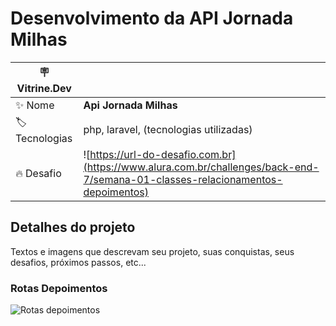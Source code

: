 # Desenvolvimento da API Jornada Milhas

| :placard: Vitrine.Dev |     |
| -------------  | --- |
| :sparkles: Nome        | **Api Jornada Milhas**
| :label: Tecnologias | php, laravel, (tecnologias utilizadas)
| :fire: Desafio     | ![https://url-do-desafio.com.br](https://www.alura.com.br/challenges/back-end-7/semana-01-classes-relacionamentos-depoimentos)


## Detalhes do projeto

Textos e imagens que descrevam seu projeto, suas conquistas, seus desafios, próximos passos, etc...


### Rotas Depoimentos


![Rotas depoimentos](https://github.com/igorsimoes4/jornadamilhas/assets/41714117/faffa45b-768d-45ca-a8da-7e0a4b6339ff#vitrinedev)
